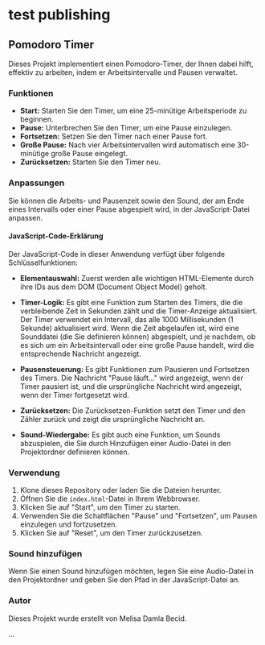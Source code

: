 # test publishing

## Pomodoro Timer

Dieses Projekt implementiert einen Pomodoro-Timer, der Ihnen dabei hilft, effektiv zu arbeiten, indem er Arbeitsintervalle und Pausen verwaltet.

### Funktionen

- **Start:** Starten Sie den Timer, um eine 25-minütige Arbeitsperiode zu beginnen.
- **Pause:** Unterbrechen Sie den Timer, um eine Pause einzulegen.
- **Fortsetzen:** Setzen Sie den Timer nach einer Pause fort.
- **Große Pause:** Nach vier Arbeitsintervallen wird automatisch eine 30-minütige große Pause eingelegt.
- **Zurücksetzen:** Starten Sie den Timer neu.

### Anpassungen

Sie können die Arbeits- und Pausenzeit sowie den Sound, der am Ende eines Intervalls oder einer Pause abgespielt wird, in der JavaScript-Datei anpassen.

#### JavaScript-Code-Erklärung

Der JavaScript-Code in dieser Anwendung verfügt über folgende Schlüsselfunktionen:

- **Elementauswahl:** Zuerst werden alle wichtigen HTML-Elemente durch ihre IDs aus dem DOM (Document Object Model) geholt.

- **Timer-Logik:** Es gibt eine Funktion zum Starten des Timers, die die verbleibende Zeit in Sekunden zählt und die Timer-Anzeige aktualisiert. Der Timer verwendet ein Intervall, das alle 1000 Millisekunden (1 Sekunde) aktualisiert wird. Wenn die Zeit abgelaufen ist, wird eine Sounddatei (die Sie definieren können) abgespielt, und je nachdem, ob es sich um ein Arbeitsintervall oder eine große Pause handelt, wird die entsprechende Nachricht angezeigt.

- **Pausensteuerung:** Es gibt Funktionen zum Pausieren und Fortsetzen des Timers. Die Nachricht "Pause läuft..." wird angezeigt, wenn der Timer pausiert ist, und die ursprüngliche Nachricht wird angezeigt, wenn der Timer fortgesetzt wird.

- **Zurücksetzen:** Die Zurücksetzen-Funktion setzt den Timer und den Zähler zurück und zeigt die ursprüngliche Nachricht an.

- **Sound-Wiedergabe:** Es gibt auch eine Funktion, um Sounds abzuspielen, die Sie durch Hinzufügen einer Audio-Datei in den Projektordner definieren können.

### Verwendung

1. Klone dieses Repository oder laden Sie die Dateien herunter.
2. Öffnen Sie die `index.html`-Datei in Ihrem Webbrowser.
3. Klicken Sie auf "Start", um den Timer zu starten.
4. Verwenden Sie die Schaltflächen "Pause" und "Fortsetzen", um Pausen einzulegen und fortzusetzen.
5. Klicken Sie auf "Reset", um den Timer zurückzusetzen.

### Sound hinzufügen

Wenn Sie einen Sound hinzufügen möchten, legen Sie eine Audio-Datei in den Projektordner und geben Sie den Pfad in der JavaScript-Datei an.

### Autor

Dieses Projekt wurde erstellt von Melisa Damla Becid.

...
